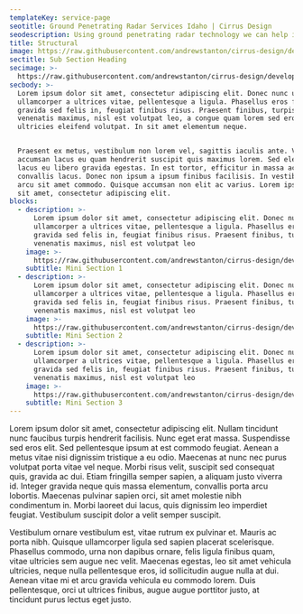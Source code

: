 ```yaml
---
templateKey: service-page
seotitle: Ground Penetrating Radar Services Idaho | Cirrus Design
seodescription: Using ground penetrating radar technology we can help identify what is below a surface in your industrial facilities, servicing Idaho & Spokane Washington
title: Structural
image: https://raw.githubusercontent.com/andrewstanton/cirrus-design/develop/static/img/scanning.jpg
sectitle: Sub Section Heading
secimage: >-
  https://raw.githubusercontent.com/andrewstanton/cirrus-design/develop/static/img/layout.jpg
secbody: >-
  Lorem ipsum dolor sit amet, consectetur adipiscing elit. Donec nunc urna,
  ullamcorper a ultrices vitae, pellentesque a ligula. Phasellus eros felis,
  gravida sed felis in, feugiat finibus risus. Praesent finibus, turpis vitae
  venenatis maximus, nisl est volutpat leo, a congue quam lorem sed eros. In
  ultricies eleifend volutpat. In sit amet elementum neque. 


  Praesent ex metus, vestibulum non lorem vel, sagittis iaculis ante. Vestibulum
  accumsan lacus eu quam hendrerit suscipit quis maximus lorem. Sed eleifend
  lacus eu libero gravida egestas. In est tortor, efficitur in massa ac, varius
  convallis lacus. Donec non ipsum a ipsum finibus facilisis. In vestibulum vel
  arcu sit amet commodo. Quisque accumsan non elit ac varius. Lorem ipsum dolor
  sit amet, consectetur adipiscing elit.
blocks:
  - description: >-
      Lorem ipsum dolor sit amet, consectetur adipiscing elit. Donec nunc urna,
      ullamcorper a ultrices vitae, pellentesque a ligula. Phasellus eros felis,
      gravida sed felis in, feugiat finibus risus. Praesent finibus, turpis vitae
      venenatis maximus, nisl est volutpat leo
    image: >-
      https://raw.githubusercontent.com/andrewstanton/cirrus-design/develop/static/img/3d-scanning-floor-ceiling.jpg
    subtitle: Mini Section 1
  - description: >-
      Lorem ipsum dolor sit amet, consectetur adipiscing elit. Donec nunc urna,
      ullamcorper a ultrices vitae, pellentesque a ligula. Phasellus eros felis,
      gravida sed felis in, feugiat finibus risus. Praesent finibus, turpis vitae
      venenatis maximus, nisl est volutpat leo
    image: >-
      https://raw.githubusercontent.com/andrewstanton/cirrus-design/develop/static/img/3d-scanning-floor-ceiling.jpg
    subtitle: Mini Section 2
  - description: >-
      Lorem ipsum dolor sit amet, consectetur adipiscing elit. Donec nunc urna,
      ullamcorper a ultrices vitae, pellentesque a ligula. Phasellus eros felis,
      gravida sed felis in, feugiat finibus risus. Praesent finibus, turpis vitae
      venenatis maximus, nisl est volutpat leo
    image: >-
      https://raw.githubusercontent.com/andrewstanton/cirrus-design/develop/static/img/3d-scanning-floor-ceiling.jpg
    subtitle: Mini Section 3
---
```


Lorem ipsum dolor sit amet, consectetur adipiscing elit. Nullam tincidunt nunc faucibus turpis hendrerit facilisis. Nunc eget erat massa. Suspendisse sed eros elit. Sed pellentesque ipsum at est commodo feugiat. Aenean a metus vitae nisi dignissim tristique a eu odio. Maecenas at nunc nec purus volutpat porta vitae vel neque. Morbi risus velit, suscipit sed consequat quis, gravida ac dui. Etiam fringilla semper sapien, a aliquam justo viverra id. Integer gravida neque quis massa elementum, convallis porta arcu lobortis. Maecenas pulvinar sapien orci, sit amet molestie nibh condimentum in. Morbi laoreet dui lacus, quis dignissim leo imperdiet feugiat. Vestibulum suscipit dolor a velit semper suscipit.

Vestibulum ornare vestibulum est, vitae rutrum ex pulvinar et. Mauris ac porta nibh. Quisque ullamcorper ligula sed sapien placerat scelerisque. Phasellus commodo, urna non dapibus ornare, felis ligula finibus quam, vitae ultricies sem augue nec velit. Maecenas egestas, leo sit amet vehicula ultricies, neque nulla pellentesque eros, id sollicitudin augue nulla at dui. Aenean vitae mi et arcu gravida vehicula eu commodo lorem. Duis pellentesque, orci ut ultrices finibus, augue augue porttitor justo, at tincidunt purus lectus eget justo.
